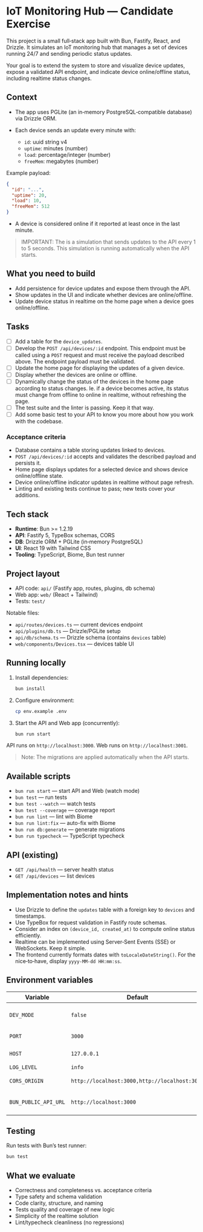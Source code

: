 # IoT Monitoring Hub — Candidate Exercise

This project is a small full‑stack app built with Bun, Fastify, React, and Drizzle. It simulates an IoT monitoring hub that manages a set of devices running 24/7 and sending periodic status updates.

Your goal is to extend the system to store and visualize device updates, expose a validated API endpoint, and indicate device online/offline status, including realtime status changes.

## Context

- The app uses PGLite (an in‑memory PostgreSQL‑compatible database) via Drizzle ORM.

- Each device sends an update every minute with:
  - `id`: uuid string v4
  - `uptime`: minutes (number)
  - `load`: percentage/integer (number)
  - `freeMem`: megabytes (number)

Example payload:
```json
{
  "id": "...",
  "uptime": 20,
  "load": 10,
  "freeMem": 512
}
```

- A device is considered online if it reported at least once in the last minute.

> IMPORTANT: The is a simulation that sends updates to the API every 1 to 5 seconds. This simulation is running automatically when the API starts.

## What you need to build

- Add persistence for device updates and expose them through the API.
- Show updates in the UI and indicate whether devices are online/offline.
- Update device status in realtime on the home page when a device goes online/offline.

## Tasks

- [ ] Add a table for the `device_updates`.
- [ ] Develop the `POST /api/devices/:id` endpoint. This endpoint must be called using a `POST` request and must receive the payload described above. The endpoint payload must be validated.
- [ ] Update the home page for displaying the updates of a given device.
- [ ] Display whether the devices are online or offline.
- [ ] Dynamically change the status of the devices in the home page according to status changes. Ie. if a device becomes active, its status must change from offline to online in realtime, without refreshing the page.
- [ ] The test suite and the linter is passing. Keep it that way.
- [ ] Add some basic test to your API to know you more about how you work with the codebase.

### Acceptance criteria

- Database contains a table storing updates linked to devices.
- `POST /api/devices/:id` accepts and validates the described payload and persists it.
- Home page displays updates for a selected device and shows device online/offline state.
- Device online/offline indicator updates in realtime without page refresh.
- Linting and existing tests continue to pass; new tests cover your additions.

## Tech stack

- **Runtime**: Bun >= 1.2.19
- **API**: Fastify 5, TypeBox schemas, CORS
- **DB**: Drizzle ORM + PGLite (in‑memory PostgreSQL)
- **UI**: React 19 with Tailwind CSS
- **Tooling**: TypeScript, Biome, Bun test runner

## Project layout

- API code: `api/` (Fastify app, routes, plugins, db schema)
- Web app: `web/` (React + Tailwind)
- Tests: `test/`

Notable files:
- `api/routes/devices.ts` — current devices endpoint
- `api/plugins/db.ts` — Drizzle/PGLite setup
- `api/db/schema.ts` — Drizzle schema (contains `devices` table)
- `web/components/Devices.tsx` — devices table UI

## Running locally

1. Install dependencies:
   ```bash
   bun install
   ```

2. Configure environment:
   ```bash
   cp env.example .env
   ```

3. Start the API and Web app (concurrently):
   ```bash
   bun run start
   ```

API runs on `http://localhost:3000`. Web runs on `http://localhost:3001`.

> Note: The migrations are applied automatically when the API starts.

## Available scripts

- `bun run start` — start API and Web (watch mode)
- `bun test` — run tests
- `bun test --watch` — watch tests
- `bun test --coverage` — coverage report
- `bun run lint` — lint with Biome
- `bun run lint:fix` — auto-fix with Biome
- `bun run db:generate` — generate migrations
- `bun run typecheck` — TypeScript typecheck

## API (existing)

- `GET /api/health` — server health status
- `GET /api/devices` — list devices

## Implementation notes and hints

- Use Drizzle to define the `updates` table with a foreign key to `devices` and timestamps.
- Use TypeBox for request validation in Fastify route schemas.
- Consider an index on `(device_id, created_at)` to compute online status efficiently.
- Realtime can be implemented using Server‑Sent Events (SSE) or WebSockets. Keep it simple.
- The frontend currently formats dates with `toLocaleDateString()`. For the nice‑to‑have, display `yyyy-MM-dd HH:mm:ss`.

## Environment variables

| Variable | Default | Description |
|----------|---------|-------------|
| `DEV_MODE` | `false` | Enable development mode |
| `PORT` | `3000` | API server port |
| `HOST` | `127.0.0.1` | API server host |
| `LOG_LEVEL` | `info` | Log level |
| `CORS_ORIGIN` | `http://localhost:3000,http://localhost:3001` | Allowed origins |
| `BUN_PUBLIC_API_URL` | `http://localhost:3000` | Public API URL for the web app |

## Testing

Run tests with Bun’s test runner:

```bash
bun test
```

## What we evaluate

- Correctness and completeness vs. acceptance criteria
- Type safety and schema validation
- Code clarity, structure, and naming
- Tests quality and coverage of new logic
- Simplicity of the realtime solution
- Lint/typecheck cleanliness (no regressions)
